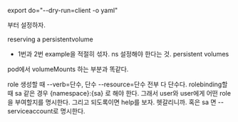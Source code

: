export do="--dry-run=client -o yaml"

부터 설정하자.

reserving a persistentvolume
- 1번과 2번 example을 적절히 섞자. ns 설정해야 한다는 것. 
persistent volumes


pod에서 volumeMounts 하는 부분과 똑같다.

role 생성할 때 --verb=단수, 단수 --resource=단수
전부 다 단수다.
rolebinding할 때 sa 같은 경우 {namespace}:{sa} 로 해야 한다.
그래서 user와 user에게 어떤 role을 부여할지를 명시한다. 그리고 되도록이면 help를 보자. 헷갈리니까. 혹은 sa 면 --serviceaccount로 명시한다.